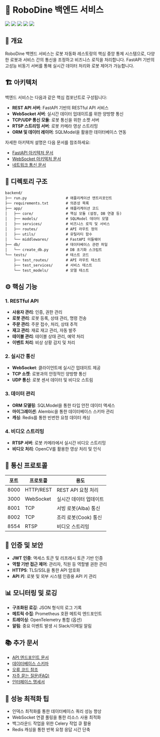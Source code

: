 # 🚀 RoboDine 백엔드 서비스

![](https://img.shields.io/badge/Python-3.8+-blue) ![](https://img.shields.io/badge/FastAPI-0.68.0-green) ![](https://img.shields.io/badge/SQLModel-0.0.6-orange) ![](https://img.shields.io/badge/Socket.io-5.0.1-purple) ![](https://img.shields.io/badge/RTSP-Server-yellow)

## 📌 개요

RoboDine 백엔드 서비스는 로봇 자동화 레스토랑의 핵심 중앙 통제 시스템으로, 다양한 로봇과 서비스 간의 통신을 조정하고 비즈니스 로직을 처리합니다. FastAPI 기반의 고성능 비동기 서버를 통해 실시간 데이터 처리와 로봇 제어가 가능합니다.

## 🏗 아키텍처

백엔드 서비스는 다음과 같은 핵심 컴포넌트로 구성됩니다:

- **REST API 서버**: FastAPI 기반의 RESTful API 서비스
- **WebSocket 서버**: 실시간 데이터 업데이트를 위한 양방향 통신
- **TCP/UDP 통신 모듈**: 로봇 통신을 위한 소켓 서버
- **RTSP 스트리밍 서버**: 로봇 카메라 영상 스트리밍
- **ORM 및 데이터 레이어**: SQLModel을 활용한 데이터베이스 연동

자세한 아키텍처 설명은 다음 문서를 참조하세요:
- [FastAPI 아키텍처 문서](../../docs/fastapi_architecture.md)
- [WebSocket 아키텍처 문서](../../docs/websocket_architecture.md)
- [네트워크 통신 문서](../../docs/network_communication.md)

## 📁 디렉토리 구조

```
backend/
├── run.py                  # 애플리케이션 엔트리포인트
├── requirements.txt        # 의존성 목록
├── app/                    # 애플리케이션 코드
│   ├── core/               # 핵심 모듈 (설정, DB 연결 등)
│   ├── models/             # SQLModel 데이터 모델
│   ├── services/           # 비즈니스 로직 및 서비스
│   ├── routes/             # API 라우트 정의
│   ├── utils/              # 유틸리티 함수
│   └── middlewares/        # FastAPI 미들웨어
├── db/                     # 데이터베이스 관련 파일
│   └── create_db.py        # DB 초기화 스크립트
└── tests/                  # 테스트 코드
    ├── test_routes/        # API 라우트 테스트
    ├── test_services/      # 서비스 테스트
    └── test_models/        # 모델 테스트
```

## ⚙️ 핵심 기능

### 1. RESTful API

- **사용자 관리**: 인증, 권한 관리
- **로봇 관리**: 로봇 등록, 상태 관리, 명령 전송
- **주문 관리**: 주문 접수, 처리, 상태 추적
- **재고 관리**: 재료 재고 관리, 자동 발주
- **테이블 관리**: 테이블 상태 관리, 예약 처리
- **이벤트 처리**: 비상 상황 감지 및 처리

### 2. 실시간 통신

- **WebSocket**: 클라이언트에 실시간 업데이트 제공
- **TCP 소켓**: 로봇과의 안정적인 양방향 통신
- **UDP 통신**: 로봇 센서 데이터 및 비디오 스트림

### 3. 데이터 관리

- **ORM 모델링**: SQLModel을 통한 타입 안전 데이터 액세스
- **마이그레이션**: Alembic을 통한 데이터베이스 스키마 관리
- **캐싱**: Redis를 통한 빈번한 요청 데이터 캐싱

### 4. 비디오 스트리밍

- **RTSP 서버**: 로봇 카메라에서 실시간 비디오 스트리밍
- **비디오 처리**: OpenCV를 활용한 영상 처리 및 인식





## 🔄 통신 프로토콜

| 포트 | 프로토콜 | 용도 |
|-----|---------|------|
| 8000 | HTTP/REST | REST API 요청 처리 |
| 3000 | WebSocket | 실시간 데이터 업데이트 |
| 8001 | TCP | 서빙 로봇(Alba) 통신 |
| 8002 | TCP | 조리 로봇(Cook) 통신 |
| 8554 | RTSP | 비디오 스트리밍 |



## 🔐 인증 및 보안

- **JWT 인증**: 액세스 토큰 및 리프레시 토큰 기반 인증
- **역할 기반 접근 제어**: 관리자, 직원 등 역할별 권한 관리
- **HTTPS**: TLS/SSL을 통한 API 암호화
- **API 키**: 로봇 및 외부 시스템 인증용 API 키 관리

## 📊 모니터링 및 로깅

- **구조화된 로깅**: JSON 형식의 로그 기록
- **메트릭 수집**: Prometheus 호환 메트릭 엔드포인트
- **트레이싱**: OpenTelemetry 통합 (옵션)
- **알림**: 중요 이벤트 발생 시 Slack/이메일 알림


## 📚 추가 문서

- [API 엔드포인트 문서](../../docs/api_endpoints.md)
- [데이터베이스 스키마](../../docs/database_schema.md)
- [오류 코드 참조](../../docs/error_codes.md)
- [자주 묻는 질문(FAQ)](../../docs/faq.md)
- [인터페이스 명세서](../../docs/interface_specification.md)

## 🚀 성능 최적화 팁

- 인덱스 최적화를 통한 데이터베이스 쿼리 성능 향상
- WebSocket 연결 풀링을 통한 리소스 사용 최적화
- 백그라운드 작업을 위한 Celery 작업 큐 활용
- Redis 캐싱을 통한 반복 요청 응답 시간 단축